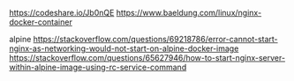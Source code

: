 https://codeshare.io/Jb0nQE
https://www.baeldung.com/linux/nginx-docker-container

alpine
https://stackoverflow.com/questions/69218786/error-cannot-start-nginx-as-networking-would-not-start-on-alpine-docker-image
https://stackoverflow.com/questions/65627946/how-to-start-nginx-server-within-alpine-image-using-rc-service-command